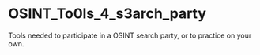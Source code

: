 # OSINT_To0ls_4_s3arch_party
Tools needed to participate in a OSINT search party, or to practice on your own.
